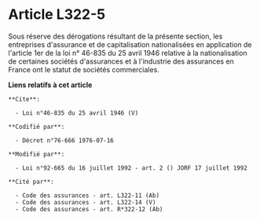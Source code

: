 # Article L322-5

Sous réserve des dérogations résultant de la présente section, les entreprises d'assurance et de capitalisation nationalisées
en application de l'article 1er de la loi n° 46-835 du 25 avril 1946 relative à la nationalisation de certaines sociétés
d'assurances et à l'industrie des assurances en France ont le statut de sociétés commerciales.

**Liens relatifs à cet article**

	**Cite**:

	  - Loi n°46-835 du 25 avril 1946 (V)

	**Codifié par**:

	  - Décret n°76-666 1976-07-16

	**Modifié par**:

	  - Loi n°92-665 du 16 juillet 1992 - art. 2 () JORF 17 juillet 1992

	**Cité par**:

	  - Code des assurances - art. L322-11 (Ab)
	  - Code des assurances - art. L322-14 (V)
	  - Code des assurances - art. R*322-12 (Ab)
